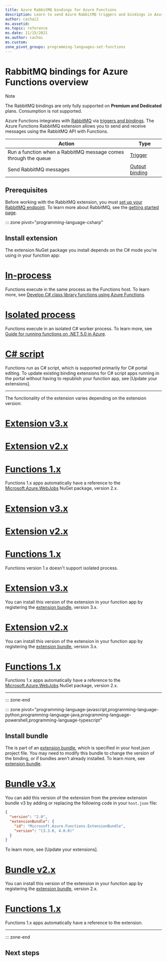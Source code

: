 ```yaml
---
title: Azure RabbitMQ bindings for Azure Functions
description: Learn to send Azure RabbitMQ triggers and bindings in Azure Functions.
author: cachai2
ms.assetid: 
ms.topic: reference
ms.date: 11/15/2021
ms.author: cachai
ms.custom:
zone_pivot_groups: programming-languages-set-functions
---
```



# RabbitMQ bindings for Azure Functions overview

> [!NOTE]
> The RabbitMQ bindings are only fully supported on **Premium and Dedicated** plans. Consumption is not supported.

Azure Functions integrates with [RabbitMQ](https://www.rabbitmq.com/) via [triggers and bindings](./functions-triggers-bindings.md). The Azure Functions RabbitMQ extension allows you to send and receive messages using the RabbitMQ API with Functions.

| Action | Type |
|---------|---------|
| Run a function when a RabbitMQ message comes through the queue | [Trigger](./functions-bindings-rabbitmq-trigger.md) |
| Send RabbitMQ messages |[Output binding](./functions-bindings-rabbitmq-output.md) |

## Prerequisites

Before working with the RabbitMQ extension, you must [set up your RabbitMQ endpoint](https://github.com/Azure/azure-functions-rabbitmq-extension/wiki/Setting-up-a-RabbitMQ-Endpoint). To learn more about RabbitMQ, see the [getting started page](https://www.rabbitmq.com/getstarted.html).

::: zone pivot="programming-language-csharp"

## Install extension

The extension NuGet package you install depends on the C# mode you're using in your function app: 

# [In-process](#tab/in-process)

Functions execute in the same process as the Functions host. To learn more, see [Develop C# class library functions using Azure Functions](functions-dotnet-class-library.md).

# [Isolated process](#tab/isolated-process)

Functions execute in an isolated C# worker process. To learn more, see [Guide for running functions on .NET 5.0 in Azure](dotnet-isolated-process-guide.md).

# [C# script](#tab/csharp-script)

Functions run as C# script, which is supported primarily for C# portal editing. To update existing binding extensions for C# script apps running in the portal without having to republish your function app, see [Update your extensions].

---

The functionality of the extension varies depending on the extension version:

<!-- Update the Extension version tabs to reflect on the extension versions supported for the particular bindings. 
The first set of 2-way tabs are displayed when the In-process tab is selected (in the include above), otherwise the second set for isolated-process are displayed. If you have questions, ping glenga.-->

# [Extension v3.x](#tab/extensionv3/in-process)

<!-- An example of a preview NuGet package for WebJobs might look like the following: 

Preview version of the extension that supports new Event Grid binding parameter types of [Azure.Messaging.CloudEvent](/dotnet/api/azure.messaging.cloudevent) and [Azure.Messaging.EventGrid.EventGridEvent](/dotnet/api/azure.messaging.eventgrid.eventgridevent).

Add the preview extension to your project by installing the [NuGet package], version 3.x. 
-->

# [Extension v2.x](#tab/extensionv2/in-process)

<!-- Must include at least the WebJobs NuGet package link and specific major version.-->

# [Functions 1.x](#tab/functionsv1/in-process)

Functions 1.x apps automatically have a reference to the [Microsoft.Azure.WebJobs](https://www.nuget.org/packages/Microsoft.Azure.WebJobs) NuGet package, version 2.x. 

# [Extension v3.x](#tab/extensionv3/isolated-process)

<!-- Must link to the specific version package under www.nuget.org/packages/Microsoft.Azure.Functions.Worker.Extensions.*. An example for a preview package version might look like the following:

Add the extension to your project by installing the [NuGet package](https://www.nuget.org/packages/Microsoft.Azure.Functions.Worker.Extensions.EventGrid), version 3.x.
-->

# [Extension v2.x](#tab/extensionv2/isolated-process)

<!-- Must include at least the NuGet package link under www.nuget.org/packages/Microsoft.Azure.Functions.Worker.Extensions.* and specific major version.-->

# [Functions 1.x](#tab/functionsv1/isolated-process)

Functions version 1.x doesn't support isolated process.

# [Extension v3.x](#tab/extensionv3/csharp-script)

<!-- Should contain the same intro content as the #tab/extensionv3/in-process tab.-->

You can install this version of the extension in your function app by registering the [extension bundle], version 3.x.

# [Extension v2.x](#tab/extensionv2/csharp-script)

<!-- Should contain the same intro content as the #tab/extensionv3/in-process tab.-->

You can install this version of the extension in your function app by registering the [extension bundle], version 3.x.

# [Functions 1.x](#tab/functionsv1/csharp-script)

Functions 1.x apps automatically have a reference to the [Microsoft.Azure.WebJobs](https://www.nuget.org/packages/Microsoft.Azure.WebJobs) NuGet package, version 2.x.

---

::: zone-end  

::: zone pivot="programming-language-javascript,programming-language-python,programming-language-java,programming-language-powershell,programming-language-typescript"  

## Install bundle    

The <!--{Extension name}--> is part of an [extension bundle], which is specified in your host.json project file. You may need to modify this bundle to change the version of the binding, or if bundles aren't already installed. To learn more, see [extension bundle].

# [Bundle v3.x](#tab/extensionv3)

You can add this version of the extension from the preview extension bundle v3 by adding or replacing the following code in your `host.json` file:

```json
{
  "version": "2.0",
  "extensionBundle": {
    "id": "Microsoft.Azure.Functions.ExtensionBundle",
    "version": "[3.3.0, 4.0.0)"
  }
}
```

To learn more, see [Update your extensions].

# [Bundle v2.x](#tab/extensionv2)

You can install this version of the extension in your function app by registering the [extension bundle], version 2.x.

# [Functions 1.x](#tab/functionsv1)

Functions 1.x apps automatically have a reference to the extension.

---

::: zone-end

## Next steps

<!--Use the next step links from the original article.-->

[extension bundle]: ./functions-bindings-register.md#extension-bundles
